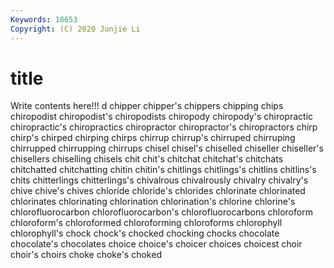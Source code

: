 ```yaml
---
Keywords: 18653
Copyright: (C) 2020 Junjie Li
---
```


# title

Write contents here!!!
d 
chipper 
chipper's 
chippers 
chipping 
chips 
chiropodist 
chiropodist's 
chiropodists
chiropody 
chiropody's 
chiropractic 
chiropractic's 
chiropractics 
chiropractor 
chiropractor's 
chiropractors 
chirp 
chirp's
chirped 
chirping 
chirps 
chirrup 
chirrup's 
chirruped 
chirruping 
chirrupped 
chirrupping 
chirrups
chisel 
chisel's 
chiselled 
chiseller 
chiseller's 
chisellers 
chiselling 
chisels 
chit 
chit's
chitchat 
chitchat's 
chitchats 
chitchatted 
chitchatting 
chitin 
chitin's 
chitlings 
chitlings's 
chitlins
chitlins's 
chits 
chitterlings 
chitterlings's 
chivalrous 
chivalrously 
chivalry 
chivalry's 
chive 
chive's
chives 
chloride 
chloride's 
chlorides 
chlorinate 
chlorinated 
chlorinates 
chlorinating 
chlorination 
chlorination's
chlorine 
chlorine's 
chlorofluorocarbon 
chlorofluorocarbon's 
chlorofluorocarbons 
chloroform 
chloroform's 
chloroformed 
chloroforming 
chloroforms
chlorophyll 
chlorophyll's 
chock 
chock's 
chocked 
chocking 
chocks 
chocolate 
chocolate's 
chocolates
choice 
choice's 
choicer 
choices 
choicest 
choir 
choir's 
choirs 
choke 
choke's
choked 
